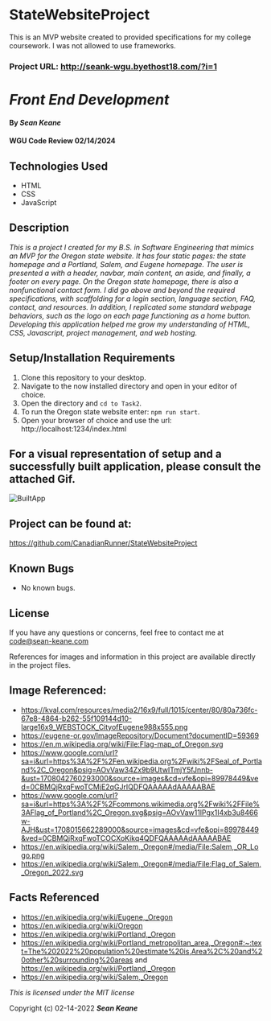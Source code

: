 # StateWebsiteProject
This is an MVP website created to provided specifications for my college coursework.
I was not allowed to use frameworks.

### Project URL: http://seank-wgu.byethost18.com/?i=1

# _Front End Development_

#### By _**Sean Keane**_

#### WGU Code Review 02/14/2024

## Technologies Used

* HTML
* CSS
* JavaScript


## Description
_This is a project I created for my B.S. in Software Engineering that mimics an MVP for the Oregon state website.  It has four static pages: the state homepage and a Portland, Salem, and Eugene homepage.  The user is presented a with a header, navbar, main content, an aside, and finally, a footer on every page.  On the Oregon state homepage, there is also a nonfunctional contact form.  I did go above and beyond the required specifications, with scaffolding for a login section, language section, FAQ, contact, and resources.  In addition, I replicated some standard webpage behaviors, such as the logo on each page functioning as a home button.    Developing this application helped me grow my understanding of HTML, CSS, Javascript, project management, and web hosting._


## Setup/Installation Requirements

1) Clone this repository to your desktop.
2) Navigate to the now installed directory and open in your editor of choice.
3) Open the directory and `cd to Task2`.
4) To run the Oregon state website enter: `npm run start`.
5) Open your browser of choice and use the url: http://localhost:1234/index.html

## For a visual representation of setup and a successfully built application, please consult the attached Gif.

![BuiltApp](WorkingApplication.gif)

## Project can be found at:
https://github.com/CanadianRunner/StateWebsiteProject

## Known Bugs

* No known bugs.


## License

If you have any questions or concerns, feel free to contact me at code@sean-keane.com

References for images and information in this project are available directly in the project files.

## Image Referenced:

* https://kval.com/resources/media2/16x9/full/1015/center/80/80a736fc-67e8-4864-b262-55f109144d10-large16x9_WEBSTOCK_CityofEugene988x555.png
* https://eugene-or.gov/ImageRepository/Document?documentID=59369
* https://en.m.wikipedia.org/wiki/File:Flag-map_of_Oregon.svg
* https://www.google.com/url?sa=i&url=https%3A%2F%2Fen.wikipedia.org%2Fwiki%2FSeal_of_Portland%2C_Oregon&psig=AOvVaw34Zx9b9UtwITmjY5fJnnb-&ust=1708042760293000&source=images&cd=vfe&opi=89978449&ved=0CBMQjRxqFwoTCMjE2qGJrIQDFQAAAAAdAAAAABAE
* https://www.google.com/url?sa=i&url=https%3A%2F%2Fcommons.wikimedia.org%2Fwiki%2FFile%3AFlag_of_Portland%2C_Oregon.svg&psig=AOvVaw11lPgx1I4xb3u8466w-AJH&ust=1708015662289000&source=images&cd=vfe&opi=89978449&ved=0CBMQjRxqFwoTCOCXoKikq4QDFQAAAAAdAAAAABAE
* https://en.wikipedia.org/wiki/Salem,_Oregon#/media/File:Salem,_OR_Logo.png
* https://en.wikipedia.org/wiki/Salem,_Oregon#/media/File:Flag_of_Salem,_Oregon_2022.svg

## Facts Referenced
* https://en.wikipedia.org/wiki/Eugene,_Oregon
* https://en.wikipedia.org/wiki/Oregon
* https://en.wikipedia.org/wiki/Portland,_Oregon
* https://en.wikipedia.org/wiki/Portland_metropolitan_area,_Oregon#:~:text=The%202022%20population%20estimate%20is,Area%2C%20and%20other%20surrounding%20areas and https://en.wikipedia.org/wiki/Portland,_Oregon
* https://en.wikipedia.org/wiki/Salem,_Oregon

*This is licensed under the MIT license*

Copyright (c) 02-14-2022 **_Sean Keane_**
